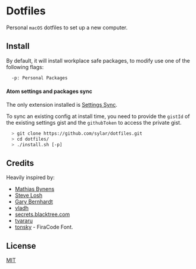 # Dotfiles

Personal `macOS` dotfiles to set up a new computer.

## Install

By default, it will install workplace safe packages, to modify use one of the following flags:

```bash
  -p: Personal Packages
```

#### Atom settings and packages sync

The only extension installed is [Settings Sync](https://atom.io/packages/sync-settings).

To sync an existing config at install time, you need to provide the `gistId` of the existing settings gist and the `githubToken` to access the private gist.

```bash
  > git clone https://github.com/sylar/dotfiles.git
  > cd dotfiles/
  > ./install.sh [-p]
```

## Credits

Heavily inspired by:

- [Mathias Bynens](https://github.com/mathiasbynens/dotfiles)
- [Steve Losh](https://bitbucket.org/sjl/dotfiles/src/e8ba45f413665278c11f2de3a1d67a1da3832d34/osx.sh?at=default)
- [Gary Bernhardt](https://github.com/garybernhardt/dotfiles)
- [vladh](https://github.com/vladh/dotfiles)
- [secrets.blacktree.com](http://secrets.blacktree.com)
- [tvararu](https://github.com/tvararu/dotfiles)
- [tonsky](https://github.com/tonsky/FiraCode) - FiraCode Font.

## License

[MIT](LICENSE)
